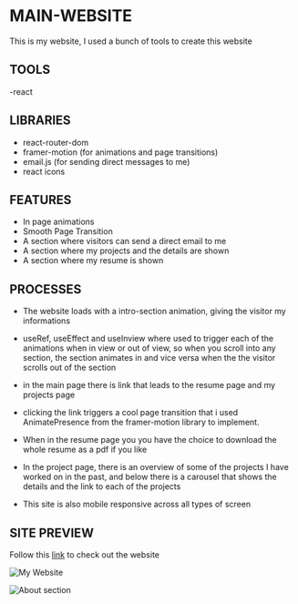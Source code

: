 # MAIN-WEBSITE
This is my website, I used a bunch of tools to create this website

## TOOLS
-react 

## LIBRARIES
- react-router-dom
- framer-motion (for animations and page transitions)
- email.js (for sending direct messages to me)
- react icons

## FEATURES
- In page animations
- Smooth Page Transition
- A section where visitors can send a direct email to me
- A section where my projects and the details are shown
- A section where my resume is shown

## PROCESSES
- The website loads with a intro-section animation, giving the visitor my informations
- useRef, useEffect and useInview where used to trigger each of the animations when in view or out of view,
so when you scroll into any section, the section animates in and vice versa when the the visitor scrolls out of the section
 
- in the main page there is link that leads to the resume page and my projects page
- clicking the link triggers a cool page transition that i used AnimatePresence from the framer-motion library to implement.

- When in the resume page you you have the choice to download the whole resume as a pdf if you like
- In the project page, there is an overview of some of the projects I have worked on in the past, and below there is a carousel that shows the details and the link to each of the projects

- This site is also mobile responsive across all types of screen

## SITE PREVIEW

Follow this [link](https://calebqweb2.netlify.app/) to check out the website

![My Website](/src/assets/readme/CalebQweb%20(1).png)

![About section](/src/assets/readme/CalebQweb%20(2).png)

